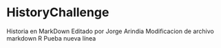 # HistoryChallenge
Historia en MarkDown
Editado por Jorge Arindia
Modificacion de archivo markdown R
Pueba nueva línea
